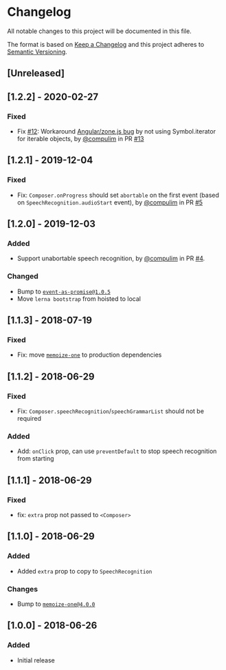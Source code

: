 # Changelog
All notable changes to this project will be documented in this file.

The format is based on [Keep a Changelog](http://keepachangelog.com/en/1.0.0/)
and this project adheres to [Semantic Versioning](http://semver.org/spec/v2.0.0.html).

## [Unreleased]

## [1.2.2] - 2020-02-27

### Fixed
- Fix [#12](https://github.com/compulim/react-dictate-button/issues/12): Workaround [Angular/zone.js bug](https://github.com/angular/angular/issues/31750) by not using Symbol.iterator for iterable objects, by [@compulim](https://github.com/compulim) in PR [#13](https://github.com/compulim/react-dictate-button/pull/13)

## [1.2.1] - 2019-12-04

### Fixed
- Fix: `Composer.onProgress` should set `abortable` on the first event (based on `SpeechRecognition.audioStart` event), by [@compulim](https://github.com/compulim) in PR [#5](https://github.com/compulim/react-dictate-button/pull/5)

## [1.2.0] - 2019-12-03

### Added
- Support unabortable speech recognition, by [@compulim](https://github.com/compulim) in PR [#4](https://github.com/compulim/react-dictate-button/pull/4).

### Changed
- Bump to [`event-as-promise@1.0.5`](https://npmjs.com/package/event-as-promise/v/1.0.5)
- Move `lerna bootstrap` from hoisted to local

## [1.1.3] - 2018-07-19

### Fixed
- Fix: move [`memoize-one`](https://npmjs.com/package/memoize-one) to production dependencies

## [1.1.2] - 2018-06-29

### Fixed
- Fix: `Composer.speechRecognition`/`speechGrammarList` should not be required

### Added
- Add: `onClick` prop, can use `preventDefault` to stop speech recognition from starting

## [1.1.1] - 2018-06-29

### Fixed
- fix: `extra` prop not passed to `<Composer>`

## [1.1.0] - 2018-06-29

### Added
- Added `extra` prop to copy to `SpeechRecognition`

### Changes
- Bump to [`memoize-one@4.0.0`](https://npmjs.com/package/memoize-one/v/4.0.0)

## [1.0.0] - 2018-06-26

### Added
- Initial release
